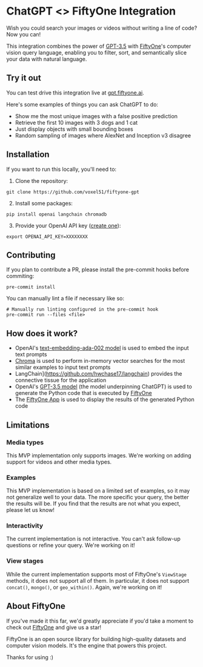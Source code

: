# ChatGPT <> FiftyOne Integration

Wish you could search your images or videos without writing a line of code? Now
you can!

This integration combines the power of
[GPT-3.5](https://platform.openai.com/docs/models/gpt-3-5) with
[FiftyOne](https://github.com/voxel51/fiftyone)'s computer vision query
language, enabling you to filter, sort, and semantically slice your data with
natural language.

## Try it out

You can test drive this integration live at
[gpt.fiftyone.ai](https://gpt.fiftyone.ai).

Here's some examples of things you can ask ChatGPT to do:

- Show me the most unique images with a false positive prediction
- Retrieve the first 10 images with 3 dogs and 1 cat
- Just display objects with small bounding boxes
- Random sampling of images where AlexNet and Inception v3 disagree

## Installation

If you want to run this locally, you'll need to:

1. Clone the repository:

```shell
git clone https://github.com/voxel51/fiftyone-gpt
```

2. Install some packages:

```shell
pip install openai langchain chromadb
```

3. Provide your OpenAI API key
   ([create one](https://platform.openai.com/account/api-keys)):

```shell
export OPENAI_API_KEY=XXXXXXXX
```

## Contributing

If you plan to contribute a PR, please install the pre-commit hooks before
commiting:

```shell
pre-commit install
```

You can manually lint a file if necessary like so:

```shell
# Manually run linting configured in the pre-commit hook
pre-commit run --files <file>
````

## How does it work?

-   OpenAI's
    [text-embedding-ada-002 model](https://platform.openai.com/docs/guides/embeddings/embedding-models)
    is used to embed the input text prompts
-   [Chroma](https://www.trychroma.com) is used to perform in-memory vector
    searches for the most similar examples to input text prompts
-   LangChain](https://github.com/hwchase17/langchain) provides the connective
    tissue for the application
-   OpenAI's [GPT-3.5 model](https://platform.openai.com/docs/models/gpt-3-5)
    (the model underpinning ChatGPT) is used to generate the Python code that
    is executed by [FiftyOne](https://github.com/voxel51/fiftyone)
-   The [FiftyOne App](https://docs.voxel51.com/user_guide/app.html) is used to
    display the results of the generated Python code

## Limitations

### Media types

This MVP implementation only supports images. We're working on adding support
for videos and other media types.

### Examples

This MVP implementation is based on a limited set of examples, so it may not
generalize well to your data. The more specific your query, the better the
results will be. If you find that the results are not what you expect, please
let us know!

### Interactivity

The current implementation is not interactive. You can't ask follow-up
questions or refine your query. We're working on it!

### View stages

While the current implementation supports most of FiftyOne's `ViewStage`
methods, it does not support all of them. In particular, it does not support
`concat()`, `mongo()`, or `geo_within()`. Again, we're working on it!

## About FiftyOne

If you've made it this far, we'd greatly appreciate if you'd take a moment to
check out [FiftyOne](https://github.com/voxel51/fiftyone) and give us a star!

FiftyOne is an open source library for building high-quality datasets and
computer vision models. It's the engine that powers this project.

Thanks for using :)
